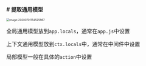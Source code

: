 **# 提取通用模型**



<img src="http://mdrs.yuanjin.tech/img/20200701154525.png" alt="image-20200701154525867" style="zoom:50%;" />



全局通用模型放到`app.locals`，通常在`app.js`中设置



上下文通用模型放到`ctx.locals`中，通常在中间件中设置



局部模型一般在具体的`action`中设置